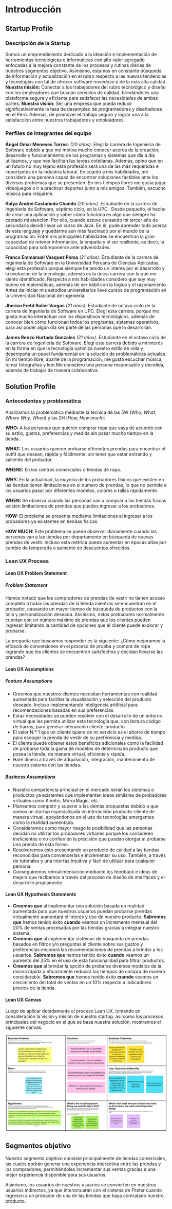# Introducción

## Startup Profile

### Descripción de la Startup

Somos un emprendimiento dedicado a la ideación e implementación de herramientas tecnológicas e informáticas con alto valor agregado enfocadas a la mejora constante de los procesos y rutinas diarias de nuestros segmentos objetivo. Asimismo, estamos en constante búsqueda de información y actualización en el rubro respecto a las nuevas tendencias y tecnologías con tal de ofrecer software novedoso y de la más alta calidad.
**Nuestra misión:** Conectar a los trabajadores del rubro tecnológico y diseño con los empleadores que buscan servicios de calidad, brindándoles una plataforma segura y eficiente para satisfacer las necesidades de ambas partes.
**Nuestra visión:** Ser una empresa que pueda reducir significativamente la tasa de desempleo de programadores y diseñadores en el Perú. Además, de promover el trabajo seguro y lograr una alta satisfacción entre nuestros trabajadores y empleadores.

### Perfiles de integrantes del equipo

**Ángel Omar Meneses Torres**: *(20 años)*. Elegí la carrera de Ingeniería de Software debido a que me motiva mucho conocer acerca de la creación, desarrollo y funcionamiento de los programas y sistemas que día a día utilizamos, y que nos facilitan las tareas cotidianas. Además, opino que en un futuro no muy lejano esta profesión será una de las más requeridas e importantes en la industria laboral. En cuanto a mis habilidades, me considero una persona capaz de encontrar soluciones factibles ante los diversos problemas que se presenten. En mis tiempos libres me gusta jugar videojuegos o ir a practicar deportes junto a mis amigos. También, escucho música para relajarme.

**Kolya Andrei Castañeda Chambi** *(20 años)*. Estudiante de la carrera de Ingeniería de Software, séptimo ciclo, en la UPC.  Desde pequeño, el hecho de crear una aplicación y saber cómo funciona es algo que siempre ha captado mi atención. Por ello, cuando estuve cursando mi tercer año de secundaria decidí llevar un curso de Java. En él, pude aprender todo acerca de este lenguaje y quedarme aún más fascinado por el mundo de la programación. Entre mis principales habilidades se encuentran la gran capacidad de retener información, la empatía y el ser resiliente, es decir, la capacidad para sobreponerse ante adversidades.

**Franco Emmanuel Vasquez Poma** *(21 años)*. Estudiante de la carrera de Ingeniería de Software en la Universidad Peruana de Ciencias Aplicadas, elegí esta profesión porque siempre he tenido un interés por el desarrollo y la evolución de la tecnología, además es la única carrera con la que me siento identificado. Respecto a mis habilidades considero que soy muy bueno en matemáticas, además de ser hábil con la lógica y el razonamiento. Antes de iniciar mis estudios universitarios llevé cursos de programación en la Universidad Nacional de Ingeniería.

**Jherico Fretd Solier Vargas** *(21 años)*. Estudiante de octavo ciclo de la carrera de Ingeniería de Software en UPC. Elegí esta carrera, porque me gusta mucho interactuar con los dispositivos tecnológicos, además de conocer bien cómo funcionan todos los programas, sistemas operativos, para así poder algún día ser parte de las personas que lo desarrollan.

**James Renzo Hurtado Gonzales** *(21 años)*. Estudiante en el octavo ciclo de la carrera de Ingeniería de Software. Elegí esta carrera debido a mi interés en la forma en que la tecnología optimiza nuestro estilo de vida y desempeña un papel fundamental en la solución de problemáticas actuales. En mi tiempo libre, aparte de la programación, me gusta escuchar música, tomar fotografías y leer.Me considero una persona responsable y decidida, además de trabajar de manera colaborativa.

## Solution Profile

### Antecedentes y problemática

Analizamos la problemática mediante la técnica de las 5W (*Who, What, Where Why, When*) y las 2H (*How, How much*):

**WHO:** A las personas que quieren comprar ropa que vaya de acuerdo con su estilo, gustos, preferencias y medida sin pasar mucho tiempo en la tienda.

**WHAT:** Los usuarios quieren probarse diferentes prendas para encontrar el outfit que desean, rápida y fácilmente, sin tener que estar entrando y saliendo del probador.

**WHERE:** En los centros comerciales o tiendas de ropa.

**WHY:** En la actualidad, la mayoría de los probadores físicos que existen en las tiendas tienen limitaciones en el número de prendas, lo que no permite a los usuarios pasar por diferentes modelos, colores o tallas rápidamente.

**WHEN:** Se observa cuando las personas van a comprar a las tiendas físicas existen limitaciones de prendas que puedes ingresar a los probadores.

**HOW:** El problema se presenta mediante limitaciones al ingresar a los probadores ya existentes en tiendas físicas.

**HOW MUCH:** Este problema se puede observar diariamente cuando las personas van a las tiendas por departamento en búsqueda de nuevas prendas de vestir. Incluso esta métrica puede aumentar en épocas altas por cambio de temporada o aumento en descuentos ofrecidos.

### Lean UX Process

#### Lean UX Problem Statement

##### Problem Statement

Hemos notado que los compradores de prendas de vestir no tienen acceso completo a todas las prendas de la tienda mientras se encuentran en el probador, causando un mayor tiempo de búsqueda de productos con la talla y personalización deseada. Asimismo, estos probadores normalmente cuentan con un número máximo de prendas que los clientes pueden ingresar, limitando la cantidad de opciones que el cliente puede explorar y probarse.

La pregunta que buscamos responder es la siguiente: ¿Cómo mejoramos la eficacia de conversiones en el proceso de prueba y compra de ropa logrando que los clientes se encuentren satisfechos y decidan llevarse las prendas?

#### Lean UX Assumptions

##### Feature Assumptions

- Creemos que nuestros clientes necesitan herramientas con realidad aumentada para facilitar la visualización y selección del producto deseado. Incluso implementando inteligencia artificial para recomendaciones basadas en sus preferencias.
- Estas necesidades se pueden resolver con el desarrollo de un entorno virtual que les permita utilizar esta tecnología que, con lectura código de barras, para generar interacción cliente-producto.
- El valor N.º 1 que un cliente quiere de mi servicio es el ahorro de tiempo para escoger la prenda de vestir de su preferencia y medida.
- El cliente puede obtener estos beneficios adicionales como la facilidad de probarse toda la gama de modelos de determinado producto que posea la tienda, de manera virtual, eficiente y rápida.
- Haré dinero a través de adquisición, integración, mantenimiento de nuestro sistema con las tiendas.

##### Business Assumptions

- Nuestra competencia principal en el mercado serán los sistemas o productos ya existentes que implementan ideas similares de probadores virtuales como Kinetic, MirrorMagic, etc.
- Planeamos competir y superar a las demás propuestas debido a que somos un startup especializada en interacción producto-cliente de manera virtual, apoyándonos en el uso de tecnologías emergentes como la realidad aumentada.
- Consideramos como mayor riesgo la posibilidad que las personas decidan no utilizar los probadores virtuales porque los consideren ineficientes o no confíen en la precisión que puedan otorgar al probarse una prenda de esta forma.
- Resolveremos esto presentando un producto de calidad a las tiendas reconocidas para convencerlas e incrementar su uso. También, a través de tutoriales y una interfaz intuitiva y fácil de utilizar para cualquier persona.
- Conseguiremos retroalimentación mediante los feedback e ideas de mejora que recibamos a través del proceso de diseño de interfaces y el desarrollo propiamente.

#### Lean UX Hypothesis Statements

- **Creemos que** al implementar una solución basada en realidad aumentada para que nuestros usuarios puedan probarse prendas virtualmente aumentará el interés y uso de nuestro producto. **Sabremos que** hemos tenido éxito **cuando** veamos un incremento mensual del 20% de ventas procesadas por las tiendas gracias a integrar nuestro sistema.
- **Creemos que** al implementar sistemas de búsqueda de prendas basados en filtros y/o preguntas al cliente sobre sus gustos y preferencias mejorará las recomendaciones de prendas a brindar a los usuarios. **Sabremos que** hemos tenido éxito **cuando** veamos un aumento del 25% en el uso de esta funcionalidad para filtrar productos.
- **Creemos que** al brindar la opción de probarse diversos modelos de la misma rápida y eficazmente reducirá los tiempos de compra de manera considerable. **Sabremos que** hemos tenido éxito **cuando** veamos un crecimiento del total de ventas en un 10% respecto a indicadores previos de la tienda.

#### Lean UX Canvas

Luego de aplicar debidamente el proceso Lean UX, tomando en consideración la visión y misión de nuestra startup, así como los procesos principales del negocio en el que se basa nuestra solución, mostramos el siguiente canvas:

![Lean UX Canvas](/assets/leanux-canvas.png)

## Segmentos objetivo

Nuestro segmento objetivo consiste principalmente de tiendas comerciales, las cuales podrán generar una experiencia interactiva entre las prendas y los compradores, permitiéndoles incrementar sus ventas gracias a una mejor experiencia disponible para sus usuarios.

Asimismo, los usuarios de nuestros usuarios se convierten en nuestros usuarios indirectos, ya que interactuarán con el sistema de Fitster cuando ingresen a un probador de una de las tiendas que haya contratado nuestro producto.
